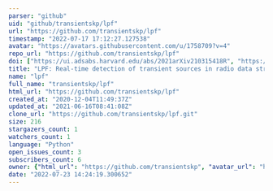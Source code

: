```yaml
---
parser: "github"
uid: "github/transientskp/lpf"
url: "https://github.com/transientskp/lpf"
timestamp: "2022-07-17 17:12:27.127538"
avatar: "https://avatars.githubusercontent.com/u/1758709?v=4"
repo_url: "https://github.com/transientskp/lpf"
doi: ["https://ui.adsabs.harvard.edu/abs/2021arXiv210315418R", "https://ui.adsabs.harvard.edu/abs/2021ascl.soft03015R/abstract"]
title: "LPF: Real-time detection of transient sources in radio data streams"
name: "lpf"
full_name: "transientskp/lpf"
html_url: "https://github.com/transientskp/lpf"
created_at: "2020-12-04T11:49:37Z"
updated_at: "2021-06-16T08:41:08Z"
clone_url: "https://github.com/transientskp/lpf.git"
size: 216
stargazers_count: 1
watchers_count: 1
language: "Python"
open_issues_count: 3
subscribers_count: 6
owner: {"html_url": "https://github.com/transientskp", "avatar_url": "https://avatars.githubusercontent.com/u/1758709?v=4", "login": "transientskp", "type": "Organization"}
date: "2022-07-23 14:24:19.300652"
---
```

